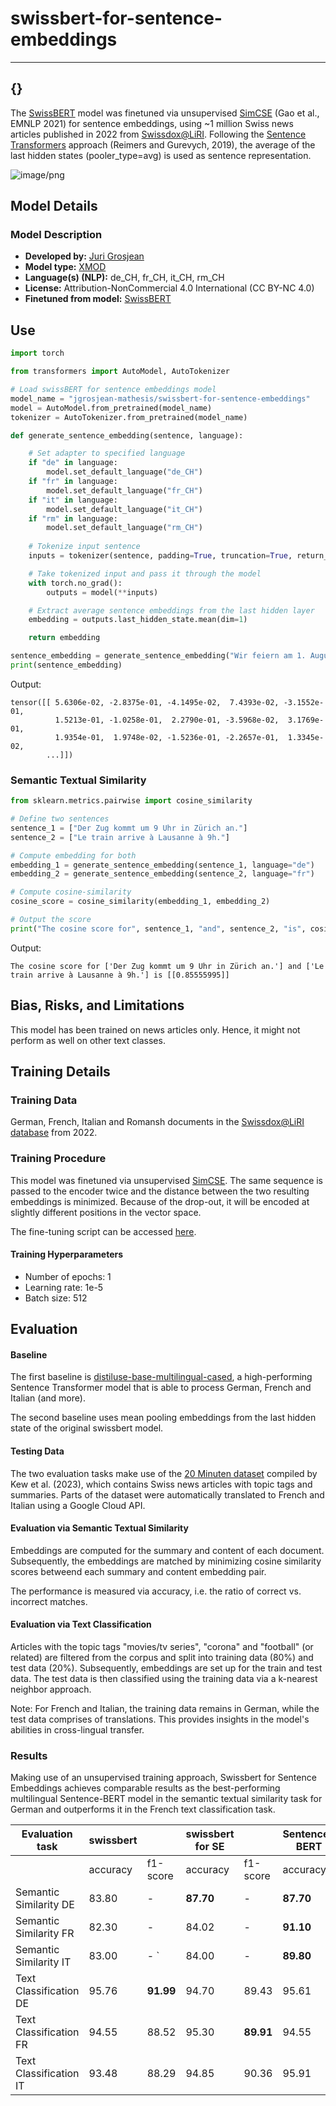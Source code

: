 # swissbert-for-sentence-embeddings

---
{}
---

<!-- Provide a quick summary of what the model is/does. -->

The [SwissBERT](https://huggingface.co/ZurichNLP/swissbert) model was finetuned via unsupervised [SimCSE](http://dx.doi.org/10.18653/v1/2021.emnlp-main.552) (Gao et al., EMNLP 2021) for sentence embeddings, using ~1 million Swiss news articles published in 2022 from [Swissdox@LiRI](https://t.uzh.ch/1hI). Following the [Sentence Transformers](https://huggingface.co/sentence-transformers) approach (Reimers and Gurevych,
2019), the average of the last hidden states (pooler_type=avg) is used as sentence representation.

![image/png](https://cdn-uploads.huggingface.co/production/uploads/6564ab8d113e2baa55830af0/zUUu7WLJdkM2hrIE5ev8L.png)

## Model Details

### Model Description

<!-- Provide a longer summary of what this model is. -->

- **Developed by:** [Juri Grosjean](https://huggingface.co/jgrosjean)
- **Model type:** [XMOD](https://huggingface.co/facebook/xmod-base)
- **Language(s) (NLP):** de_CH, fr_CH, it_CH, rm_CH
- **License:** Attribution-NonCommercial 4.0 International (CC BY-NC 4.0)
- **Finetuned from model:** [SwissBERT](https://huggingface.co/ZurichNLP/swissbert)

## Use

<!-- Address questions around how the model is intended to be used, including the foreseeable users of the model and those affected by the model. -->

```python
import torch

from transformers import AutoModel, AutoTokenizer

# Load swissBERT for sentence embeddings model
model_name = "jgrosjean-mathesis/swissbert-for-sentence-embeddings"
model = AutoModel.from_pretrained(model_name)
tokenizer = AutoTokenizer.from_pretrained(model_name)

def generate_sentence_embedding(sentence, language):

    # Set adapter to specified language
    if "de" in language:
        model.set_default_language("de_CH")
    if "fr" in language:
        model.set_default_language("fr_CH")
    if "it" in language:
        model.set_default_language("it_CH")
    if "rm" in language:
        model.set_default_language("rm_CH")
    
    # Tokenize input sentence
    inputs = tokenizer(sentence, padding=True, truncation=True, return_tensors="pt", max_length=512)

    # Take tokenized input and pass it through the model
    with torch.no_grad():
        outputs = model(**inputs)

    # Extract average sentence embeddings from the last hidden layer
    embedding = outputs.last_hidden_state.mean(dim=1)

    return embedding

sentence_embedding = generate_sentence_embedding("Wir feiern am 1. August den Schweizer Nationalfeiertag.", language="de")
print(sentence_embedding)
```
Output:
```
tensor([[ 5.6306e-02, -2.8375e-01, -4.1495e-02,  7.4393e-02, -3.1552e-01,
          1.5213e-01, -1.0258e-01,  2.2790e-01, -3.5968e-02,  3.1769e-01,
          1.9354e-01,  1.9748e-02, -1.5236e-01, -2.2657e-01,  1.3345e-02,
        ...]])
```

### Semantic Textual Similarity

```python
from sklearn.metrics.pairwise import cosine_similarity

# Define two sentences
sentence_1 = ["Der Zug kommt um 9 Uhr in Zürich an."]
sentence_2 = ["Le train arrive à Lausanne à 9h."]

# Compute embedding for both
embedding_1 = generate_sentence_embedding(sentence_1, language="de")
embedding_2 = generate_sentence_embedding(sentence_2, language="fr")

# Compute cosine-similarity
cosine_score = cosine_similarity(embedding_1, embedding_2)

# Output the score
print("The cosine score for", sentence_1, "and", sentence_2, "is", cosine_score)
```
Output:
```
The cosine score for ['Der Zug kommt um 9 Uhr in Zürich an.'] and ['Le train arrive à Lausanne à 9h.'] is [[0.85555995]]
```

## Bias, Risks, and Limitations

<!-- This section is meant to convey both technical and sociotechnical limitations. -->
This model has been trained on news articles only. Hence, it might not perform as well on other text classes.

## Training Details

### Training Data

<!-- This should link to a Dataset Card, perhaps with a short stub of information on what the training data is all about as well as documentation related to data pre-processing or additional filtering. -->

German, French, Italian and Romansh documents in the [Swissdox@LiRI database](https://t.uzh.ch/1hI) from 2022.

### Training Procedure 

<!-- This relates heavily to the Technical Specifications. Content here should link to that section when it is relevant to the training procedure. -->

This model was finetuned via unsupervised [SimCSE](http://dx.doi.org/10.18653/v1/2021.emnlp-main.552). The same sequence is passed to the encoder twice and the distance between the two resulting embeddings is minimized.  Because of the drop-out, it will be encoded at slightly different positions in the vector space.

The fine-tuning script can be accessed [here](Link).

#### Training Hyperparameters

- Number of epochs: 1
- Learning rate: 1e-5
- Batch size: 512

## Evaluation

<!-- This section describes the evaluation protocols and provides the results. -->

#### Baseline

The first baseline is [distiluse-base-multilingual-cased](https://www.sbert.net/examples/training/multilingual/README.html), a high-performing Sentence Transformer model that is able to process German, French and Italian (and more).

The second baseline uses mean pooling embeddings from the last hidden state of the original swissbert model.

#### Testing Data

<!-- This should link to a Dataset Card if possible. -->

The two evaluation tasks make use of the [20 Minuten dataset](https://www.zora.uzh.ch/id/eprint/234387/) compiled by Kew et al. (2023), which contains Swiss news articles with topic tags and summaries. Parts of the dataset were automatically translated to French and Italian using a Google Cloud API.

#### Evaluation via Semantic Textual Similarity

<!-- These are the things the evaluation is disaggregating by, e.g., subpopulations or domains. -->

Embeddings are computed for the summary and content of each document. Subsequently, the embeddings are matched by minimizing cosine similarity scores betweend each summary and content embedding pair.

The performance is measured via accuracy, i.e. the ratio of correct vs. incorrect matches.


#### Evaluation via Text Classification

<!-- These are the evaluation metrics being used, ideally with a description of why. -->

Articles with the topic tags "movies/tv series", "corona" and "football" (or related) are filtered from the corpus and split into training data (80%) and test data (20%). Subsequently, embeddings are set up for the train and test data. The test data is then classified using the training data via a k-nearest neighbor approach.

Note: For French and Italian, the training data remains in German, while the test data comprises of translations. This provides insights in the model's abilities in cross-lingual transfer.

### Results

Making use of an unsupervised training approach, Swissbert for Sentence Embeddings achieves comparable results as the best-performing multilingual Sentence-BERT model in the semantic textual similarity task for German and outperforms it in the French text classification task.

| Evaluation task        |swissbert |         |swissbert for SE|         |Sentence-BERT|         |
|------------------------|----------|---------|----------------|---------|-------------|---------|
|                        |accuracy  |f1-score |accuracy        |f1-score |accuracy     |f1-score |
| Semantic Similarity DE | 83.80    | -       |**87.70**       |    -    |**87.70**    | -       |
| Semantic Similarity FR | 82.30    | -       | 84.02          |    -    |**91.10**    | -       |
| Semantic Similarity IT | 83.00    | - `     | 84.00          |    -    |**89.80**    | -       |
| Text Classification DE | 95.76    |**91.99**| 94.70          |  89.43  |  95.61      | 91.20   |
| Text Classification FR | 94.55    | 88.52   | 95.30          |**89.91**|  94.55      | 89.82   |
| Text Classification IT | 93.48    | 88.29   | 94.85          |  90.36  |  95.91      |**92.05**|
